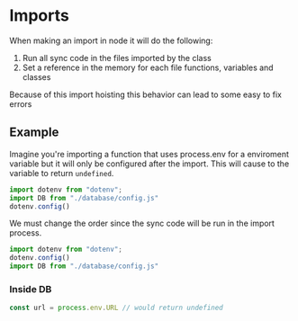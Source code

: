 # Imports

When making an import in node it will do the following:

1. Run all sync code in the files imported by the class
2. Set a reference in the memory for each file functions, variables and classes

Because of this import hoisting this behavior can lead to some easy to fix errors

## Example

Imagine you're importing a function that uses process.env for a enviroment
variable but it will only be configured after the import. This will cause to the
variable to return `undefined`.

```JavaScript
import dotenv from "dotenv";
import DB from "./database/config.js"
dotenv.config()
```

We must change the order since the sync code will be run in the import process.

```JavaScript
import dotenv from "dotenv";
dotenv.config()
import DB from "./database/config.js"
```

### Inside DB

```JavaScript
const url = process.env.URL // would return undefined
```
